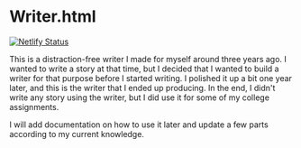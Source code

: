 # Writer.html
[![Netlify Status](https://api.netlify.com/api/v1/badges/dbb8037b-9594-43a2-a349-f283e4821a91/deploy-status)](festive-lichterman-98ebff.netlify.com)

This is a distraction-free writer I made for myself around three years ago. I wanted to write a story at that time, but I decided that I wanted to build a writer for that purpose before I started writing. I polished it up a bit one year later, and this is the writer that I ended up producing. In the end, I didn't write any story using the writer, but I did use it for some of my college assignments.

I will add documentation on how to use it later and update a few parts according to my current knowledge.
